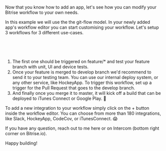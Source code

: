 <!--
This is the second onboarding email we send out for new developers.
With your help, we could send Japanese messages to our new Japanese users. :)
-->

Now that you know how to add an app, let's see how you can modify your Bitrise workflow to your own needs.

In this example we will use the the git-flow model.
In your newly added app's workflow editor you can start customising your workflow.
Let's setup 3 workflows for 3 different use-cases.

​

​
1. The first one should be triggered on feature/* and test your feature branch with unit, UI and device tests.
2. Once your feature is merged to develop branch we'd recommend to send it to your testing team. You can use our internal deploy system, or any other service, like HockeyApp. To trigger this workflow, set up a trigger for the Pull Request that goes to the develop branch.
3. And finally once you merge it to master, it will kick off a build that can be deployed to iTunes Connect or Google Play. 🚀

To add a new integration to your workflow simply click on the + button inside the workflow editor. You can choose from more than 180 integrations, like Slack, HockeyApp, CodeCov, or iTunesConnect. 😱

If you have any question, reach out to me here or on Intercom (bottom right corner on Bitrise.io).

Happy building!
